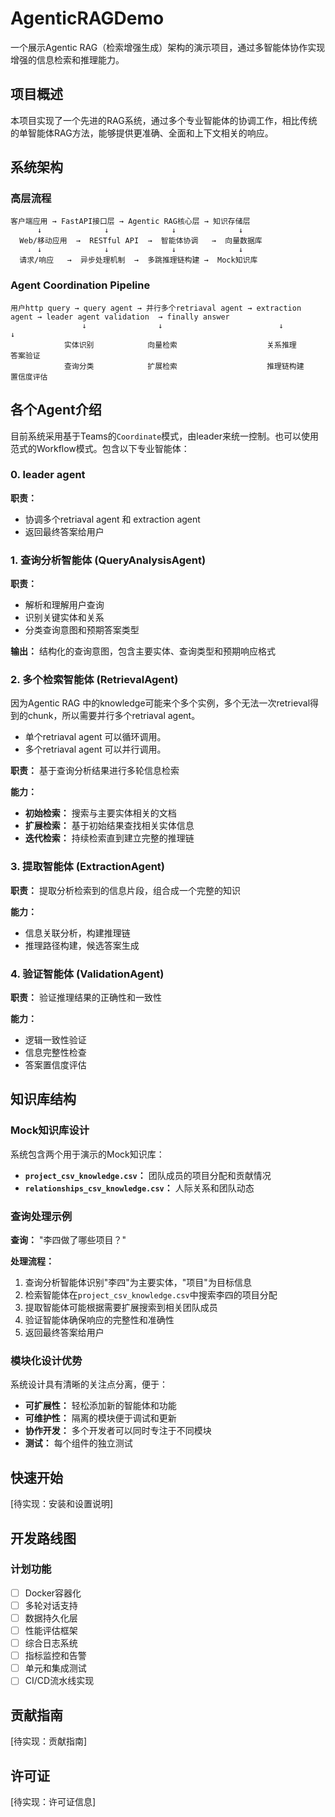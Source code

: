 # AgenticRAGDemo

一个展示Agentic RAG（检索增强生成）架构的演示项目，通过多智能体协作实现增强的信息检索和推理能力。

## 项目概述

本项目实现了一个先进的RAG系统，通过多个专业智能体的协调工作，相比传统的单智能体RAG方法，能够提供更准确、全面和上下文相关的响应。

## 系统架构

### 高层流程

```
客户端应用 → FastAPI接口层 → Agentic RAG核心层 → 知识存储层
      ↓              ↓              ↓              ↓
  Web/移动应用  →  RESTful API  →  智能体协调   →  向量数据库
      ↓              ↓              ↓              ↓
  请求/响应   →  异步处理机制  →  多跳推理链构建 →  Mock知识库
```

### Agent Coordination Pipeline

```
用户http query → query agent → 并行多个retriaval agent → extraction agent → leader agent validation  → finally answer
                ↓                ↓                          ↓                    ↓
            实体识别            向量检索                    关系推理              答案验证
            查询分类            扩展检索                    推理链构建            置信度评估  
```

## 各个Agent介绍

目前系统采用基于Teams的`Coordinate`模式，由leader来统一控制。也可以使用范式的Workflow模式。包含以下专业智能体：

### 0. leader agent
    
**职责：**
- 协调多个retriaval agent 和 extraction agent
- 返回最终答案给用户


### 1. 查询分析智能体 (QueryAnalysisAgent)

**职责：**
- 解析和理解用户查询
- 识别关键实体和关系
- 分类查询意图和预期答案类型

**输出：** 结构化的查询意图，包含主要实体、查询类型和预期响应格式

### 2. 多个检索智能体 (RetrievalAgent)
因为Agentic RAG 中的knowledge可能来个多个实例，多个无法一次retrieval得到的chunk，所以需要并行多个retriaval agent。
- 单个retriaval agent 可以循环调用。
- 多个retriaval agent 可以并行调用。

**职责：** 基于查询分析结果进行多轮信息检索

**能力：**
- **初始检索：** 搜索与主要实体相关的文档
- **扩展检索：** 基于初始结果查找相关实体信息
- **迭代检索：** 持续检索直到建立完整的推理链

### 3. 提取智能体 (ExtractionAgent)

**职责：** 提取分析检索到的信息片段，组合成一个完整的知识

**能力：**
- 信息关联分析，构建推理链
- 推理路径构建，候选答案生成

### 4. 验证智能体 (ValidationAgent)

**职责：** 验证推理结果的正确性和一致性

**能力：**
- 逻辑一致性验证
- 信息完整性检查
- 答案置信度评估

## 知识库结构

### Mock知识库设计

系统包含两个用于演示的Mock知识库：

- **`project_csv_knowledge.csv`：** 团队成员的项目分配和贡献情况
- **`relationships_csv_knowledge.csv`：** 人际关系和团队动态  

### 查询处理示例

**查询：** "李四做了哪些项目？"

**处理流程：**
1. 查询分析智能体识别"李四"为主要实体，"项目"为目标信息
2. 检索智能体在`project_csv_knowledge.csv`中搜索李四的项目分配
3. 提取智能体可能根据需要扩展搜索到相关团队成员
4. 验证智能体确保响应的完整性和准确性
5. 返回最终答案给用户

### 模块化设计优势

系统设计具有清晰的关注点分离，便于：
- **可扩展性：** 轻松添加新的智能体和功能
- **可维护性：** 隔离的模块便于调试和更新
- **协作开发：** 多个开发者可以同时专注于不同模块
- **测试：** 每个组件的独立测试

## 快速开始

[待实现：安装和设置说明]

## 开发路线图

### 计划功能
- [ ] Docker容器化
- [ ] 多轮对话支持
- [ ] 数据持久化层
- [ ] 性能评估框架
- [ ] 综合日志系统
- [ ] 指标监控和告警
- [ ] 单元和集成测试
- [ ] CI/CD流水线实现

## 贡献指南

[待实现：贡献指南]

## 许可证

[待实现：许可证信息]